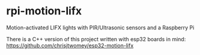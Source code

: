 # rpi-motion-lifx
Motion-activated LIFX lights with PIR/Ultrasonic sensors and a Raspberry Pi

There is a C++ version of this project written with esp32 boards in mind: https://github.com/chrisjtwomey/esp32-motion-lifx
